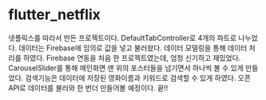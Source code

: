 # flutter_netflix

넷플릭스를 따라서 만든 프로젝트이다.
DefaultTabController로 4개의 파트로 나누었다.
데이터는 Firebase에 임의로 값을 넣고 불러왔다.
데이터 모델링을 통해 데이터 처리를 하였다.
Firebase 연동을 처음 한 프로젝트였는데, 엄청 신기하고 재밌었다.
CarouselSlider를 통해 메인화면 맨 위의 포스터들을
넘기면서 하나씩 볼 수 있게 만들었다.
검색기능은 데이터에 저장된 영화이름과 키워드로 검색할 수 있게 하였다.
오픈 API로 데이터를 불러와 한 번더 만들어볼 예정이다.
끝!!